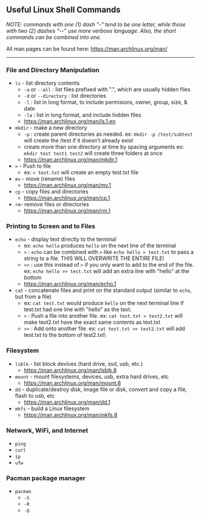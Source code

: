 ## Useful Linux Shell Commands

*NOTE: commands with one (1) dash "-" tend to be one letter, while those with two (2) dashes "--" use more verbose language. Also, the short commands can be combined into one.*

All man pages can be found here: https://man.archlinux.org/man/

---

### File and Directory Manipulation

- `ls` - list directory contents
  - `-a` or `--all` : list files prefixed with ".", which are usually hidden files
  - `-d` or `--directory` : list directories
  - `-l` : list in long format, to include permisions, owner, group, size, & date
  - `-la` : list in long format, and include hidden files
  - https://man.archlinux.org/man/ls.1.en
- `mkdir` - make a new directory
  - `-p` : create parent directories as needed. ex: `mkdir -p /test/subtest` will create the /test if it doesn't already exist
  - create more than one directory at time by spacing arguments ex: `mkdir test test1 test2` will create three folders at once
  - https://man.archlinux.org/man/mkdir.1
- `>` - Push to file
  - ex: `> test.txt` will create an empty test.txt file
- `mv` - move (rename) files
  - https://man.archlinux.org/man/mv.1
- `cp` - copy files and directories
  - https://man.archlinux.org/man/cp.1
- `rm`- remove files or directories
  - https://man.archlinux.org/man/rm.1

### Printing to Screen and to Files

- `echo` - display text directly to the terminal
  - ex: `echo hello` produces `hello` on the next line of the terminal
  - `>` : `echo` can be combined with `>` like `echo hello > test.txt` to pass a string to a file. THIS WILL OVERWRITE THE ENTIRE FILE!
  - `>>` : use this instead of `>` if you only want to add to the end of the file. ex: `echo hello >> test.txt` will add an extra line with "hello" at the bottom
  - https://man.archlinux.org/man/echo.1
- `cat` - concatenate files and print on the standard output (similar to `echo`, but from a file)
  - ex: `cat test.txt` would produce `hello` on the next terminal line if test.txt had one line with "hello" as the text.
  - `>` : Push a file into another file. ex: `cat test.txt > test2.txt` will make text2.txt have the exact same contents as text.txt
  - `>>` : Add onto another file. ex: `cat test.txt >> test2.txt` will add test.txt to the bottom of test2.txt\

### Filesystem

- `lsblk` - list block devices (hard drive, ssd, usb, etc.)
  - https://man.archlinux.org/man/lsblk.8
- `mount` - mount filesystems, devices, usb, extra hard drives, etc
  - https://man.archlinux.org/man/mount.8
- `dd` - duplicate/destroy disk, image file or disk, convert and copy a file, flash to usb, etc
  - https://man.archlinux.org/man/dd.1
- `mkfs` - build a Linux filesystem
  - https://man.archlinux.org/man/mkfs.8
 
### Network, WiFi, and Internet

- `ping`
- `curl`
- `ip`
- `ufw`

### Pacman package manager

- `pacman`
  - `-S`
  - `-R`
  - `-Q`
